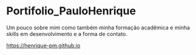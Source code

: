# Portifolio_PauloHenrique
Um pouco sobre mim como também minha formação acadêmica e minha skills em desenvolvimento e a forma de contato.

https://henrique-pm.github.io
